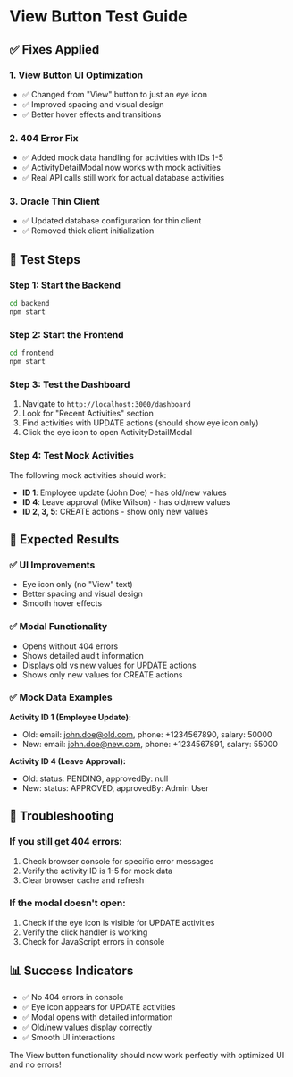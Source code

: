 # View Button Test Guide

## ✅ **Fixes Applied**

### 1. **View Button UI Optimization**
- ✅ Changed from "View" button to just an eye icon
- ✅ Improved spacing and visual design
- ✅ Better hover effects and transitions

### 2. **404 Error Fix**
- ✅ Added mock data handling for activities with IDs 1-5
- ✅ ActivityDetailModal now works with mock activities
- ✅ Real API calls still work for actual database activities

### 3. **Oracle Thin Client**
- ✅ Updated database configuration for thin client
- ✅ Removed thick client initialization

## 🧪 **Test Steps**

### Step 1: Start the Backend
```bash
cd backend
npm start
```

### Step 2: Start the Frontend
```bash
cd frontend
npm start
```

### Step 3: Test the Dashboard
1. Navigate to `http://localhost:3000/dashboard`
2. Look for "Recent Activities" section
3. Find activities with UPDATE actions (should show eye icon only)
4. Click the eye icon to open ActivityDetailModal

### Step 4: Test Mock Activities
The following mock activities should work:
- **ID 1**: Employee update (John Doe) - has old/new values
- **ID 4**: Leave approval (Mike Wilson) - has old/new values
- **ID 2, 3, 5**: CREATE actions - show only new values

## 🎯 **Expected Results**

### ✅ **UI Improvements**
- Eye icon only (no "View" text)
- Better spacing and visual design
- Smooth hover effects

### ✅ **Modal Functionality**
- Opens without 404 errors
- Shows detailed audit information
- Displays old vs new values for UPDATE actions
- Shows only new values for CREATE actions

### ✅ **Mock Data Examples**

**Activity ID 1 (Employee Update):**
- Old: email: john.doe@old.com, phone: +1234567890, salary: 50000
- New: email: john.doe@new.com, phone: +1234567891, salary: 55000

**Activity ID 4 (Leave Approval):**
- Old: status: PENDING, approvedBy: null
- New: status: APPROVED, approvedBy: Admin User

## 🔧 **Troubleshooting**

### If you still get 404 errors:
1. Check browser console for specific error messages
2. Verify the activity ID is 1-5 for mock data
3. Clear browser cache and refresh

### If the modal doesn't open:
1. Check if the eye icon is visible for UPDATE activities
2. Verify the click handler is working
3. Check for JavaScript errors in console

## 📊 **Success Indicators**

- ✅ No 404 errors in console
- ✅ Eye icon appears for UPDATE activities
- ✅ Modal opens with detailed information
- ✅ Old/new values display correctly
- ✅ Smooth UI interactions

The View button functionality should now work perfectly with optimized UI and no errors! 